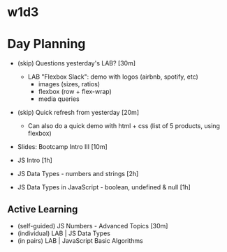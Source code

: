 
# w1d3




# Day Planning 

- (skip) Questions yesterday's LAB? [30m]
  - LAB "Flexbox Slack": demo with logos (airbnb, spotify, etc)
    - images (sizes, ratios)
    - flexbox (row + flex-wrap)
    - media queries

- (skip) Quick refresh from yesterday [20m]
  - Can also do a quick demo with html + css (list of 5 products, using flexbox)

- Slides: Bootcamp Intro III [10m]
- JS Intro [1h]
- JS Data Types - numbers and strings [2h]
- JS Data Types in JavaScript - boolean, undefined & null [1h]



## Active Learning

- (self-guided) JS Numbers - Advanced Topics [30m]
- (individual) LAB | JS Data Types
- (in pairs) LAB | JavaScript Basic Algorithms

<!-- @LT: students find workload relatively light today -->

<!-- 
@todo: add further iterations to today's labs:
- eg. create a function that takes a string in binary and returns it's decimal value (note: we still haven't seen functions but the function declaration can be given) + research / watch a video on "binary"

to explore more: https://www.youtube.com/watch?v=Xpk67YzOn5w
-->


<!--

(bonus) LAB | JS Strings Cardio
https://github.com/ironhack-labs/lab-js-strings-cardio

(note: this lab is quite easy/simple)

-->
